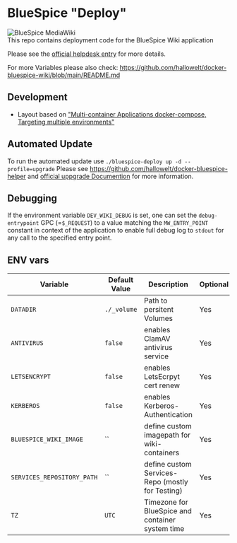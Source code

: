 # BlueSpice "Deploy"
<img style="display:block;margin:auto" src="https://bluespice.com/wp-content/uploads/2022/09/bluespice_logo.png" alt="BlueSpice MediaWiki" />
This repo contains deployment code for the BlueSpice Wiki application

Please see the [official helpdesk entry](https://en.wiki.bluespice.com/wiki/Setup:Installation_Guide/Docker) for more details.

For more Variables please also check:
https://github.com/hallowelt/docker-bluespice-wiki/blob/main/README.md
## Development
- Layout based on ["Multi-container Applications docker-compose, Targeting multiple environments"](https://learn.microsoft.com/en-us/dotnet/architecture/microservices/multi-container-microservice-net-applications/multi-container-applications-docker-compose#targeting-multiple-environments)


## Automated Update
To run the automated update use `./bluespice-deploy up -d --profile=upgrade`
Please see https://github.com/hallowelt/docker-bluespice-helper and 
[official uppgrade Documention](https://en.wiki5.bluespice.com/wiki/Setup:Installation_Guide/Update_from_4.5_to_5.1) for more information. 

## Debugging
If the environment variable `DEV_WIKI_DEBUG` is set, one can set the `debug-entrypoint` GPC (=`$_REQUEST`) to a value matching the `MW_ENTRY_POINT` constant in context of the application to enable full debug log to `stdout` for any call to the specified entry point.

## ENV vars

| Variable                     | Default Value  | Description                                          | Optional |
|------------------------------|----------------|------------------------------------------------------|----------|
| `DATADIR`                    | `./_volume`    | Path to persitent Volumes                            | Yes      |
| `ANTIVIRUS`                  | `false`        | enables ClamAV antivirus service                     | Yes      |
| `LETSENCRYPT`                | `false`        | enables LetsEcrpyt cert renew                        | Yes      |
| `KERBEROS`                   | `false`        | enables Kerberos-Authentication                      | Yes      |
| `BLUESPICE_WIKI_IMAGE`       | ``             | define custom imagepath for wiki-containers          | Yes      |
| `SERVICES_REPOSITORY_PATH`   | ``             | define custom Services-Repo (mostly for Testing)     | Yes      |
| `TZ`                         | `UTC`          | Timezone for BlueSpice and container system time     | Yes      |
